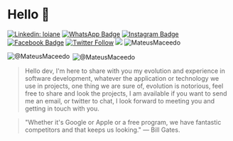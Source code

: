 # Hello 👋


[![Linkedin: loiane](https://img.shields.io/badge/-Linkedin-blue?style=flat-square&logo=Linkedin&logoColor=white&link=https://www.linkedin.com/in/mateus-macedo-937a32163/)](https://www.linkedin.com/in/mateus-macedo-937a32163/)
[![WhatsApp Badge](https://img.shields.io/badge/-WhatsApp-26B03D?style=flat-square&logo=WhatsApp&logoColor=white&link=https://api.whatsapp.com/send?phone=5511964249895)](https://api.whatsapp.com/send?phone=+5511964249895)
[![Instagram Badge](https://img.shields.io/badge/-Instagram-C13584?style=flat-square&labelColor=C13584&logo=instagram&logoColor=white&link=https://www.instagram.com/mateusmaacedo/)](https://www.instagram.com/mateusmaacedo/)
[![Facebook Badge](https://img.shields.io/badge/-Facebook-blue?style=flat-square&labelColor=blue&logo=facebook&logoColor=white&link=https://www.facebook.com/mateus.soouza.902/)](https://www.facebook.com/mateus.soouza.902/)
[![Twitter Follow](https://img.shields.io/twitter/follow/mateus_macedoo?style=social)](https://twitter.com/mateus_macedoo)
 <a href="https://MateusMaceedo.github.io/online-cv/"><img src="https://img.shields.io/badge/My%20online%20curriculum-0077B5.svg"></a>
 <a><img src="https://komarev.com/ghpvc/?username=MateusMaceedo&label=Profile%20views&color=0e75b6&style=flat" alt="MateusMaceedo"> </a>

<p><img align="left" src="https://github-readme-stats.vercel.app/api/top-langs?username=@MateusMaceedo &show_icons=true&locale=en&layout=compact" alt="@MateusMaceedo " /></p>
<p>&nbsp;<img align="center" src="https://github-readme-stats.vercel.app/api?username=@MateusMaceedo &show_icons=true&locale=en" alt="@MateusMaceedo " /></p>

<!--
**MateusMaceedo/MateusMaceedo** is a ✨ _special_ ✨ repository because its `README.md` (this file) appears on your GitHub profile.

Here are some ideas to get you started:

- 🔭 I’m currently working on ...
- 🌱 I’m currently learning ...
- 👯 I’m looking to collaborate on ...
- 🤔 I’m looking for help with ...
- 💬 Ask me about ...
- 📫 How to reach me: ...
- 😄 Pronouns: ...,
- ⚡ Fun fact: ...
-->

>Hello dev, I'm here to share with you my evolution and experience in software development, whatever the application or technology we use in projects, one thing we are sure of, evolution is notorious, feel free to share and look the projects, I am available if you want to send me an email, or twitter to chat, I look forward to meeting you and getting in touch with you.

> "Whether it's Google or Apple or a free program, we have fantastic competitors and that keeps us looking."
> ― Bill Gates.




